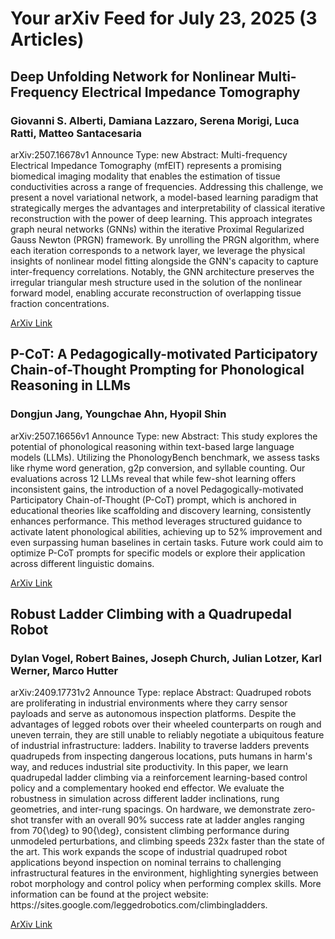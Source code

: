 <h1>Your arXiv Feed for July 23, 2025 (3 Articles)</h1>
<h2>Deep Unfolding Network for Nonlinear Multi-Frequency Electrical Impedance Tomography</h2>
<h3>Giovanni S. Alberti, Damiana Lazzaro, Serena Morigi, Luca Ratti, Matteo Santacesaria</h3>
<p>arXiv:2507.16678v1 Announce Type: new 
Abstract: Multi-frequency Electrical Impedance Tomography (mfEIT) represents a promising biomedical imaging modality that enables the estimation of tissue conductivities across a range of frequencies. Addressing this challenge, we present a novel variational network, a model-based learning paradigm that strategically merges the advantages and interpretability of classical iterative reconstruction with the power of deep learning. This approach integrates graph neural networks (GNNs) within the iterative Proximal Regularized Gauss Newton (PRGN) framework. By unrolling the PRGN algorithm, where each iteration corresponds to a network layer, we leverage the physical insights of nonlinear model fitting alongside the GNN's capacity to capture inter-frequency correlations. Notably, the GNN architecture preserves the irregular triangular mesh structure used in the solution of the nonlinear forward model, enabling accurate reconstruction of overlapping tissue fraction concentrations.</p>
<a href='https://arxiv.org/abs/2507.16678'>ArXiv Link</a>

<h2>P-CoT: A Pedagogically-motivated Participatory Chain-of-Thought Prompting for Phonological Reasoning in LLMs</h2>
<h3>Dongjun Jang, Youngchae Ahn, Hyopil Shin</h3>
<p>arXiv:2507.16656v1 Announce Type: new 
Abstract: This study explores the potential of phonological reasoning within text-based large language models (LLMs). Utilizing the PhonologyBench benchmark, we assess tasks like rhyme word generation, g2p conversion, and syllable counting. Our evaluations across 12 LLMs reveal that while few-shot learning offers inconsistent gains, the introduction of a novel Pedagogically-motivated Participatory Chain-of-Thought (P-CoT) prompt, which is anchored in educational theories like scaffolding and discovery learning, consistently enhances performance. This method leverages structured guidance to activate latent phonological abilities, achieving up to 52% improvement and even surpassing human baselines in certain tasks. Future work could aim to optimize P-CoT prompts for specific models or explore their application across different linguistic domains.</p>
<a href='https://arxiv.org/abs/2507.16656'>ArXiv Link</a>

<h2>Robust Ladder Climbing with a Quadrupedal Robot</h2>
<h3>Dylan Vogel, Robert Baines, Joseph Church, Julian Lotzer, Karl Werner, Marco Hutter</h3>
<p>arXiv:2409.17731v2 Announce Type: replace 
Abstract: Quadruped robots are proliferating in industrial environments where they carry sensor payloads and serve as autonomous inspection platforms. Despite the advantages of legged robots over their wheeled counterparts on rough and uneven terrain, they are still unable to reliably negotiate a ubiquitous feature of industrial infrastructure: ladders. Inability to traverse ladders prevents quadrupeds from inspecting dangerous locations, puts humans in harm's way, and reduces industrial site productivity. In this paper, we learn quadrupedal ladder climbing via a reinforcement learning-based control policy and a complementary hooked end effector. We evaluate the robustness in simulation across different ladder inclinations, rung geometries, and inter-rung spacings. On hardware, we demonstrate zero-shot transfer with an overall 90% success rate at ladder angles ranging from 70{\deg} to 90{\deg}, consistent climbing performance during unmodeled perturbations, and climbing speeds 232x faster than the state of the art. This work expands the scope of industrial quadruped robot applications beyond inspection on nominal terrains to challenging infrastructural features in the environment, highlighting synergies between robot morphology and control policy when performing complex skills. More information can be found at the project website: https://sites.google.com/leggedrobotics.com/climbingladders.</p>
<a href='https://arxiv.org/abs/2409.17731'>ArXiv Link</a>

